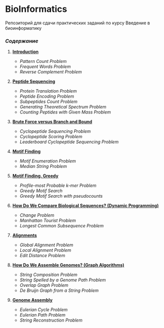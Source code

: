 # BioInformatics
Репозиторий для сдачи практических заданий по курсу Введение в биоинформатику

### _Содержание_

1. [__Introduction__][1]
    * _Pattern Count Problem_
    * _Frequent Words Problem_
    * _Reverse Complement Problem_

2. [__Peptide Sequencing__][2]
    * _Protein Translation Problem_
    * _Peptide Encoding Problem_
    * _Subpeptides Count Problem_
    * _Generating Theoretical Spectrum Problem_
    * _Counting Peptides with Given Mass Problem_

3. [__Brute Force versus Branch and Bound__][3]
    * _Cyclopeptide Sequencing Problem_
    * _Cyclopeptide Scoring Problem_
    * _Leaderboard Cyclopeptide Sequencing Problem_

4. [__Motif Finding__][4]
    * _Motif Enumeration Problem_
    * _Median String Problem_

5. [__Motif Finding. Greedy__][5]
    * _Profile-most Probable k-mer Problem_
    * _Greedy Motif Search_
    * _Greedy Motif Search with pseudocounts_

6. [__How Do We Compare Biological Sequences? (Dynamic Programming)__][6]
    * _Change Problem_
    * _Manhattan Tourist Problem_
    * _Longest Common Subsequence Problem_

7. [__Alignments__][7]
    * _Global Alignment Problem_
    * _Local Alignment Problem_
    * _Edit Distance Problem_

8. [__How Do We Assemble Genomes? (Graph Algorithms)__][8]
    * _String Composition Problem_
    * _String Spelled by a Genome Path Problem_
    * _Overlap Graph Problem_
    * _De Bruijn Graph from a String Problem_

9. [__Genome Assembly__][9]
    * _Eulerian Cycle Problem_
    * _Eulerian Path Problem_
    * _String Reconstruction Problem_
	
<!-- LINKS -->
[1]: https://github.com/AlibekovMurad5202/BioInformatics/blob/master/1.%20Introduction (Introduction)
[2]: https://github.com/AlibekovMurad5202/BioInformatics/blob/master/2.%20Peptide%20Sequencing (Peptide Sequencing)
[3]: https://github.com/AlibekovMurad5202/BioInformatics/blob/master/3.%20Brute%20Force%20versus%20Branch%20and%20Bound (Brute Force versus Branch and Bound)
[4]: https://github.com/AlibekovMurad5202/BioInformatics/blob/master/4.%20Motif%20Finding (Motif Finding)
[5]: https://github.com/AlibekovMurad5202/BioInformatics/blob/master/5.%20Motif%20Finding.%20Greedy (Motif Finding. Greedy)
[6]: https://github.com/AlibekovMurad5202/BioInformatics/blob/master/6.%20How%20Do%20We%20Compare%20Biological%20Sequences%20%28Dynamic%20Programming%29 (How Do We Compare Biological Sequences? \(Dynamic Programming\))
[7]: https://github.com/AlibekovMurad5202/BioInformatics/blob/master/7.%20Alignments (Alignments)
[8]: https://github.com/AlibekovMurad5202/BioInformatics/blob/master/8.%20How%20Do%20We%20Assemble%20Genomes%20%28Graph%20Algorithms%29 (How Do We Assemble Genomes? \(Graph Algorithms\))
[9]: https://github.com/AlibekovMurad5202/BioInformatics/blob/master/9.%20Genome%20Assembly (Genome Assembly)
